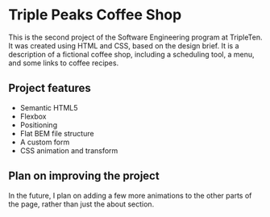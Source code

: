 # Triple Peaks Coffee Shop

This is the second project of the Software Engineering program at TripleTen. It was created using HTML and CSS, based on the design brief.
It is a description of a fictional coffee shop, including a scheduling tool, a menu, and some links to coffee recipes.

## Project features

- Semantic HTML5
- Flexbox
- Positioning
- Flat BEM file structure
- A custom form
- CSS animation and transform

## Plan on improving the project

In the future, I plan on adding a few more animations to the other parts of the page, rather than just the about section.
